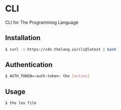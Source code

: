 # CLI
CLI for The Programming Language

## Installation
```sh
$ curl -s https://cdn.thelang.io/cli@latest | bash
```

## Authentication
```sh
$ AUTH_TOKEN=<auth-token> the [action]
```

## Usage
```sh
$ the lex file
```
